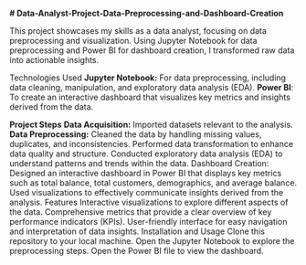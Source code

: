 **# Data-Analyst-Project-Data-Preprocessing-and-Dashboard-Creation**

This project showcases my skills as a data analyst, focusing on data preprocessing and visualization. Using Jupyter Notebook for data preprocessing and Power BI for dashboard creation, I transformed raw data into actionable insights.


Technologies Used
**Jupyter Notebook:** For data preprocessing, including data cleaning, manipulation, and exploratory data analysis (EDA).
**Power BI**: To create an interactive dashboard that visualizes key metrics and insights derived from the data.


**Project Steps**
**Data Acquisition:** Imported datasets relevant to the analysis.
**Data Preprocessing:**
Cleaned the data by handling missing values, duplicates, and inconsistencies.
Performed data transformation to enhance data quality and structure.
Conducted exploratory data analysis (EDA) to understand patterns and trends within the data.
Dashboard Creation:
Designed an interactive dashboard in Power BI that displays key metrics such as total balance, total customers, demographics, and average balance.
Used visualizations to effectively communicate insights derived from the analysis.
Features
Interactive visualizations to explore different aspects of the data.
Comprehensive metrics that provide a clear overview of key performance indicators (KPIs).
User-friendly interface for easy navigation and interpretation of data insights.
Installation and Usage
Clone this repository to your local machine.
Open the Jupyter Notebook to explore the preprocessing steps.
Open the Power BI file to view the dashboard.
